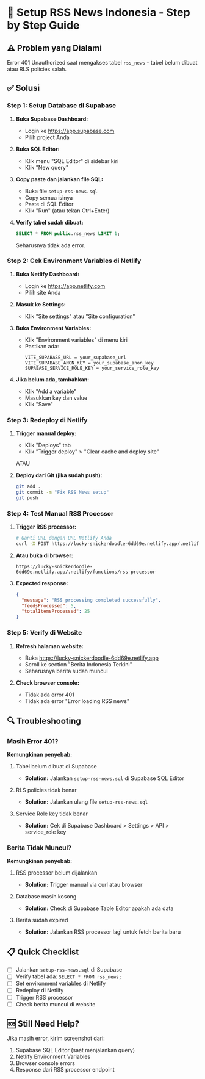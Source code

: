 # 📰 Setup RSS News Indonesia - Step by Step Guide

## ⚠️ Problem yang Dialami
Error 401 Unauthorized saat mengakses tabel `rss_news` - tabel belum dibuat atau RLS policies salah.

## ✅ Solusi

### Step 1: Setup Database di Supabase

1. **Buka Supabase Dashboard:**
   - Login ke https://app.supabase.com
   - Pilih project Anda

2. **Buka SQL Editor:**
   - Klik menu "SQL Editor" di sidebar kiri
   - Klik "New query"

3. **Copy paste dan jalankan file SQL:**
   - Buka file `setup-rss-news.sql`
   - Copy semua isinya
   - Paste di SQL Editor
   - Klik "Run" (atau tekan Ctrl+Enter)

4. **Verify tabel sudah dibuat:**
   ```sql
   SELECT * FROM public.rss_news LIMIT 1;
   ```
   Seharusnya tidak ada error.

### Step 2: Cek Environment Variables di Netlify

1. **Buka Netlify Dashboard:**
   - Login ke https://app.netlify.com
   - Pilih site Anda

2. **Masuk ke Settings:**
   - Klik "Site settings" atau "Site configuration"

3. **Buka Environment Variables:**
   - Klik "Environment variables" di menu kiri
   - Pastikan ada:
     ```
     VITE_SUPABASE_URL = your_supabase_url
     VITE_SUPABASE_ANON_KEY = your_supabase_anon_key
     SUPABASE_SERVICE_ROLE_KEY = your_service_role_key
     ```

4. **Jika belum ada, tambahkan:**
   - Klik "Add a variable"
   - Masukkan key dan value
   - Klik "Save"

### Step 3: Redeploy di Netlify

1. **Trigger manual deploy:**
   - Klik "Deploys" tab
   - Klik "Trigger deploy" > "Clear cache and deploy site"

   ATAU

2. **Deploy dari Git (jika sudah push):**
   ```bash
   git add .
   git commit -m "Fix RSS News setup"
   git push
   ```

### Step 4: Test Manual RSS Processor

1. **Trigger RSS processor:**
   ```bash
   # Ganti URL dengan URL Netlify Anda
   curl -X POST https://lucky-snickerdoodle-6dd69e.netlify.app/.netlify/functions/rss-processor
   ```

2. **Atau buka di browser:**
   ```
   https://lucky-snickerdoodle-6dd69e.netlify.app/.netlify/functions/rss-processor
   ```

3. **Expected response:**
   ```json
   {
     "message": "RSS processing completed successfully",
     "feedsProcessed": 5,
     "totalItemsProcessed": 25
   }
   ```

### Step 5: Verify di Website

1. **Refresh halaman website:**
   - Buka https://lucky-snickerdoodle-6dd69e.netlify.app
   - Scroll ke section "Berita Indonesia Terkini"
   - Seharusnya berita sudah muncul

2. **Check browser console:**
   - Tidak ada error 401
   - Tidak ada error "Error loading RSS news"

## 🔍 Troubleshooting

### Masih Error 401?

**Kemungkinan penyebab:**
1. Tabel belum dibuat di Supabase
   - **Solution:** Jalankan `setup-rss-news.sql` di Supabase SQL Editor

2. RLS policies tidak benar
   - **Solution:** Jalankan ulang file `setup-rss-news.sql`

3. Service Role key tidak benar
   - **Solution:** Cek di Supabase Dashboard > Settings > API > service_role key

### Berita Tidak Muncul?

**Kemungkinan penyebab:**
1. RSS processor belum dijalankan
   - **Solution:** Trigger manual via curl atau browser

2. Database masih kosong
   - **Solution:** Check di Supabase Table Editor apakah ada data

3. Berita sudah expired
   - **Solution:** Jalankan RSS processor lagi untuk fetch berita baru

## 📋 Quick Checklist

- [ ] Jalankan `setup-rss-news.sql` di Supabase
- [ ] Verify tabel ada: `SELECT * FROM rss_news;`
- [ ] Set environment variables di Netlify
- [ ] Redeploy di Netlify
- [ ] Trigger RSS processor
- [ ] Check berita muncul di website

## 🆘 Still Need Help?

Jika masih error, kirim screenshot dari:
1. Supabase SQL Editor (saat menjalankan query)
2. Netlify Environment Variables
3. Browser console errors
4. Response dari RSS processor endpoint
